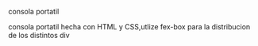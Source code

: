 consola portatil

consola portatil hecha con HTML y CSS,utlize fex-box para la distribucion de los distintos div
